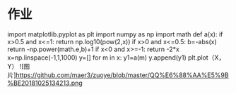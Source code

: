 # 作业
import matplotlib.pyplot as plt
import numpy as np
import math
def a(x):
    if x>0.5 and x<=1:
        return np.log10(pow(2,x))
    if x>0 and x<=0.5:
        b=-abs(x)
        return -np.power(math.e,b)+1
    if x<0 and x>=-1:
        return -2*x
x=np.linspace(-1,1,1000)
y=[]
for m in x:
    y1=a(m)
    y.append(y1)
plt.plot（X，Y）
![图片]https://github.com/maer3/zuoye/blob/master/QQ%E6%88%AA%E5%9B%BE20181025134213.png
